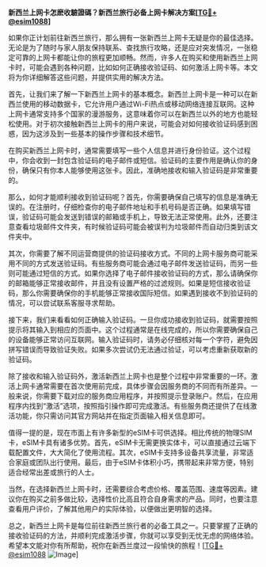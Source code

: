 **新西兰上网卡怎麽收驗證碼？新西兰旅行必备上网卡解决方案[[TG💪+ @esim1088](https://t.me/s/esim1088)]**

如果你正计划前往新西兰旅行，那么拥有一张新西兰上网卡无疑是你的最佳选择。无论是为了随时与家人朋友保持联系、查找旅行攻略，还是应对突发情况，一张稳定可靠的上网卡都能让你的旅程更加顺畅。然而，许多人在购买和使用新西兰上网卡时，可能会遇到各种问题，比如如何正确接收验证码、如何激活上网卡等。本文将为你详细解答这些问题，并提供实用的解决方法。

首先，让我们来了解一下新西兰上网卡的基本概念。新西兰上网卡是一种可以在新西兰使用的移动数据卡，它允许用户通过Wi-Fi热点或移动网络连接互联网。这种上网卡通常支持多个国家的漫游服务，这意味着你可以在新西兰以外的地方也能轻松使用。对于初次接触新西兰上网卡的用户来说，可能会对如何接收验证码感到困惑，因为这涉及到一些基本的操作步骤和技术细节。

在购买新西兰上网卡时，通常需要填写一些个人信息并进行身份验证。这个过程中，你会收到一封包含验证码的电子邮件或短信。验证码的主要作用是确认你的身份，确保只有你本人能够使用这张卡。因此，准确地接收和输入验证码是非常重要的。

那么，如何才能顺利接收到验证码呢？首先，你需要确保自己填写的信息是准确无误的。在注册时，仔细检查你的电子邮件地址和手机号码是否正确。如果填写错误，验证码可能会发送到错误的邮箱或手机上，导致无法正常使用。此外，还要注意查看垃圾邮件文件夹，有时候验证码可能会被误判为垃圾邮件而自动归类到该文件夹中。

其次，你需要了解不同运营商提供的验证码接收方式。不同的上网卡服务商可能采用不同的方式发送验证码。有些服务商可能会通过电子邮件发送验证码，而另一些则可能通过短信的方式。如果你选择了电子邮件接收验证码的方式，那么请确保你的邮箱能够正常接收邮件，并且没有设置严格的过滤规则。如果是短信接收验证码，那么你需要确保你的手机能够正常接收国际短信。如果遇到接收不到验证码的情况，可以尝试联系客服寻求帮助。

接下来，我们来看看如何正确输入验证码。一旦你成功接收到验证码，就需要按照提示将其输入到相应的页面中。这个过程通常是在线完成的，所以你需要确保自己的设备能够正常访问互联网。输入验证码时，请务必仔细核对每一个字符，避免因拼写错误而导致验证失败。如果多次尝试仍无法通过验证，可以考虑重新获取新的验证码。

除了接收和输入验证码外，激活新西兰上网卡也是整个过程中非常重要的一环。激活上网卡通常需要在首次使用前完成，具体步骤会因服务商的不同而有所差异。一般来说，你需要下载对应的服务商应用程序，并按照提示登录账户。然后，在应用程序内找到“激活”选项，按照指引操作即可完成激活。有些服务商还提供了在线激活功能，你只需访问其官方网站并在指定页面输入相关信息即可。

值得一提的是，现在市面上有许多新型的eSIM卡可供选择。相比传统的物理SIM卡，eSIM卡具有诸多优势。首先，eSIM卡无需更换实体卡，可以直接通过云端下载配置文件，大大简化了使用流程。其次，eSIM卡支持多设备共享流量，非常适合家庭或团队出行使用。最后，由于eSIM卡体积小巧，携带起来非常方便，特别适合经常出差或旅行的人士。

当然，在选择新西兰上网卡时，还需要综合考虑价格、覆盖范围、速度等因素。建议你在购买之前多做比较，选择性价比高且符合自身需求的产品。同时，也要注意查看用户评价，了解其他用户的实际体验，以便做出更明智的选择。

总之，新西兰上网卡是每位前往新西兰旅行者的必备工具之一。只要掌握了正确的接收验证码的方法，并顺利完成激活步骤，你就可以享受到无忧无虑的网络体验。希望本文能对你有所帮助，祝你在新西兰度过一段愉快的旅程！[[TG💪+ @esim1088](https://t.me/s/esim1088) ![Image](https://i.postimg.cc/4NQfJmqS/Snipaste-2025-05-13-00-14-12.png)]